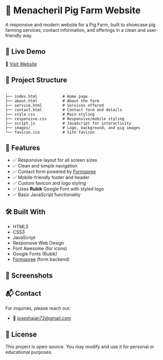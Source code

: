 # 🐖 Menacheril Pig Farm Website

A responsive and modern website for a Pig Farm, built to showcase  pig farming services, contact information, and offerings in a clean and user-friendly way.

## 🚀 Live Demo

🔗 [Visit Website](https://menacherilpigfarm.com/)

## 📁 Project Structure

```
.
├── index.html           # Home page
├── about.html           # About the farm
├── service.html         # Services offered
├── contact.html         # Contact form and details
├── style.css            # Main styling
├── responsive.css       # Responsive/mobile styling
├── script.js            # JavaScript for interactivity
├── images/              # Logo, background, and pig images
└── favicon.ico          # Site favicon
```

## 🎨 Features

- ✅ Responsive layout for all screen sizes
- ✅ Clean and simple navigation
- ✅ Contact form powered by [Formspree](https://formspree.io/)
- ✅ Mobile-friendly footer and header
- ✅ Custom favicon and logo styling
- ✅ Uses **Rubik** Google Font with styled logo
- ✅ Basic JavaScript functionality

## 🛠️ Built With

- HTML5
- CSS3
- JavaScript
- Responsive Web Design
- Font Awesome (for icons)
- Google Fonts (Rubik)
- [Formspree](https://formspree.io/) (form backend)

## 📸 Screenshots



## 📬 Contact

For inquiries, please reach out:

- 📧 [joseshajan72@gmail.com](mailto:joseshajan72@gmail.com)

## 📄 License

This project is open-source. You may modify and use it for personal or educational purposes.
